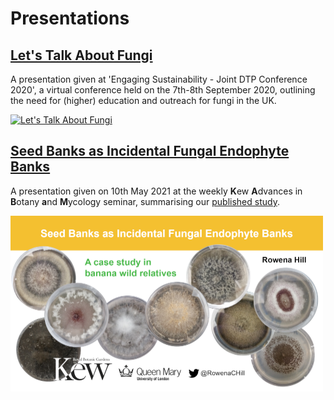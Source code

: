 # Presentations #

## [Let's Talk About Fungi](https://github.com/Rowena-h/Presentations/blob/master/Let's%20Talk%20About%20Fungi/ "Let's Talk About Fungi") ##

A presentation given at 'Engaging Sustainability - Joint DTP Conference 2020', a virtual conference held on the 7th-8th September 2020, outlining the need for (higher) education and outreach for fungi in the UK.

<a href="https://github.com/Rowena-h/Presentations/blob/master/Let's%20Talk%20About%20Fungi/"><img src="https://github.com/Rowena-h/Presentations/blob/master/Let's%20Talk%20About%20Fungi/front.png" width="500" alt="Let's Talk About Fungi"></a>

## [Seed Banks as Incidental Fungal Endophyte Banks](https://github.com/Rowena-h/Presentations/blob/master/Seed%20Banks%20as%20Incidental%20Fungal%20Endophyte%20Banks/ "Seed Banks as Incidental Fungal Endophyte Banks") ##

A presentation given on 10th May 2021 at the weekly **K**ew **A**dvances in **B**otany **a**nd **M**ycology seminar, summarising our [published study](https://www.frontiersin.org/articles/10.3389/fmicb.2021.643731/full).

<a href="https://github.com/Rowena-h/Presentations/blob/master/Seed%20Banks%20as%20Incidental%20Fungal%20Endophyte%20Banks/"><img src="https://github.com/Rowena-h/Presentations/blob/master/Seed%20Banks%20as%20Incidental%20Fungal%20Endophyte%20Banks/front.png" width="500" alt="Seed Banks as Incidental Fungal Endophyte Banks"></a>
